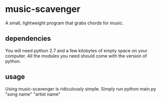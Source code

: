 # music-scavenger

A small, lightweight program that grabs chords for music.

## dependencies

You will need python 2.7 and a few kilobytes of empty space on your computer. All the modules you need should come with 
the version of python.

## usage

Using music-scavenger is ridiculously simple. Simply run
    python main.py "song name" "artist name"
